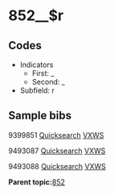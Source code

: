 # 852\_\_$r

## Codes

-   Indicators
    -   First: \_
    -   Second: \_
-   Subfield: r

## Sample bibs

9399851 [Quicksearch](https://search.library.yale.edu/catalog/9399851) [VXWS](http://prodorbis.library.yale.edu:7014/vxws/GetHoldingsService?bibId=9399851)

9493087 [Quicksearch](https://search.library.yale.edu/catalog/9493087) [VXWS](http://prodorbis.library.yale.edu:7014/vxws/GetHoldingsService?bibId=9493087)

9493088 [Quicksearch](https://search.library.yale.edu/catalog/9493088) [VXWS](http://prodorbis.library.yale.edu:7014/vxws/GetHoldingsService?bibId=9493088)

**Parent topic:**[852](../../tags/852/852.md)

